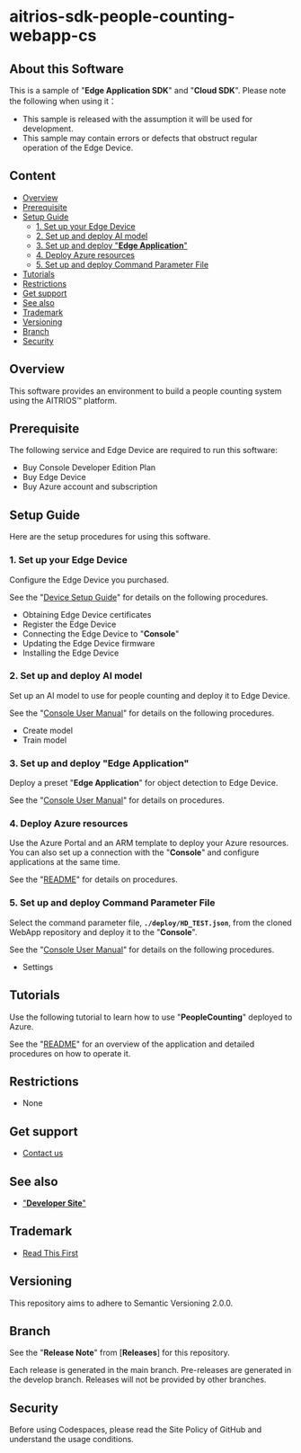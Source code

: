 # aitrios-sdk-people-counting-webapp-cs

## About this Software

This is a sample of "**Edge Application SDK**" and "**Cloud SDK**". Please note the following when using it：

- This sample is released with the assumption it will be used for development.
- This sample may contain errors or defects that obstruct regular operation of the Edge Device.

## Content <!-- omit in toc -->

- [Overview](#overview)
- [Prerequisite](#prerequisite)
- [Setup Guide](#setup-guide)
  - [1. Set up your Edge Device](#1-set-up-your-edge-device)
  - [2. Set up and deploy AI model](#2-set-up-and-deploy-ai-model)
  - [3. Set up and deploy "**Edge Application**"](#3-set-up-and-deploy-edge-application)
  - [4. Deploy Azure resources](#4-deploy-azure-resources)
  - [5. Set up and deploy Command Parameter File](#5-set-up-and-deploy-command-parameter-file)
- [Tutorials](#tutorials)
- [Restrictions](#restrictions)
- [Get support](#get-support)
- [See also](#see-also)
- [Trademark](#trademark)
- [Versioning](#versioning)
- [Branch](#branch)
- [Security](#security)

## Overview

This software provides an environment to build a people counting system using the AITRIOS&trade; platform.

## Prerequisite

The following service and Edge Device are required to run this software:

- Buy Console​ Developer Edition​​ Plan
- Buy Edge Device
- Buy Azure account and subscription

## Setup Guide

Here are the setup procedures for using this software.

### 1. Set up your Edge Device

Configure the Edge Device you purchased.

See the "[Device Setup Guide](https://developer.aitrios.sony-semicon.com/en/edge-ai-sensing/documents/device-setup-guide/)" for details on the following procedures.

- Obtaining Edge Device certificates
- Register the Edge Device
- Connecting the Edge Device to "**Console**"
- Updating the Edge Device firmware
- Installing the Edge Device

### 2. Set up and deploy AI model

Set up an AI model to use for people counting and deploy it to Edge Device.

See the "[Console User Manual](https://developer.aitrios.sony-semicon.com/en/edge-ai-sensing/documents/console-user-manual/)" for details on the following procedures.

- Create model
- Train model

### 3. Set up and deploy "**Edge Application**"

Deploy a preset "**Edge Application**" for object detection to Edge Device.

See the "[Console User Manual](https://developer.aitrios.sony-semicon.com/en/edge-ai-sensing/documents/console-user-manual/)" for details on procedures.

### 4. Deploy Azure resources

Use the Azure Portal and an ARM template to deploy your Azure resources. </br>
You can also set up a connection with the "**Console**" and configure applications at the same time.

See the "[README](./deploy/README.md)" for details on procedures.

### 5. Set up and deploy Command Parameter File

Select the command parameter file, **`./deploy/HD_TEST.json`**, from the cloned WebApp repository and deploy it to the "**Console**".

See the "[Console User Manual](https://developer.aitrios.sony-semicon.com/en/edge-ai-sensing/documents/console-user-manual/)" for details on the following procedures.

- Settings

## Tutorials

Use the following tutorial to learn how to use "**PeopleCounting**" deployed to Azure.

See the "[README](./PeopleCountingApp/README.md)" for an overview of the application and detailed procedures on how to operate it.

## Restrictions

- None

## Get support

- [Contact us](https://support.aitrios.sony-semicon.com/hc/en-us/requests/new)

## See also

- ["**Developer Site**"](https://developer.aitrios.sony-semicon.com/en/edge-ai-sensing/)

## Trademark

- [Read This First](https://developer.aitrios.sony-semicon.com/en/edge-ai-sensing/documents/read-this-first/)

## Versioning

This repository aims to adhere to Semantic Versioning 2.0.0.

## Branch

See the "**Release Note**" from [**Releases**] for this repository.

Each release is generated in the main branch. Pre-releases are generated in the develop branch. Releases will not be provided by other branches.

## Security

Before using Codespaces, please read the Site Policy of GitHub and understand the usage conditions.